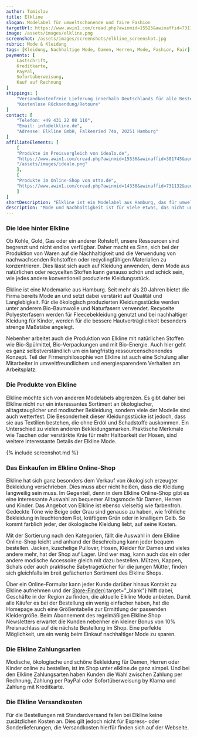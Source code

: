 ```yaml
---
author: Tomislav
title: Elkline
slogan: Modelabel für umweltschonende und faire Fashion
targetUrl: https://www.awin1.com/cread.php?awinmid=15525&awinaffid=731132
image: /assets/images/elkline.png
screenshot: /assets/images/screenshots/elkline_screenshot.jpg
rubric: Mode & Kleidung
tags: [Kleidung, Nachhaltige Mode, Damen, Herren, Mode, Fashion, Fair]
payments: [
    Lastschrift,
    Kreditkarte,
    PayPal,
    Sofortüberweisung,
    Kauf auf Rechnung
]
shippings: [
    "Versandkostenfreie Lieferung innerhalb Deutschlands für alle Bestellungen",
    "Kostenlose Rücksendung/Retoure"
]
contact: [
    "Telefon: +49 431 22 08 110",
    "Email: info@elkline.de",
    "Adresse: Elkline GmbH, Falkenried 74a, 20251 Hamburg"
]
affiliateElements: [
    [
    "Produkte im Preisvergleich von idealo.de", 
    "https://www.awin1.com/cread.php?awinmid=15536&awinaffid=381745&ued=https%3A%2F%2Fwww.idealo.de%2Fpreisvergleich%2FMainSearchProductCategory.html%3Fq%3DElkline", 
    "/assets/images/idealo.png"
    ],
    [
    "Produkte im Online-Shop von otto.de", 
    "https://www.awin1.com/cread.php?awinmid=14336&awinaffid=731132&ued=https%3A%2F%2Fwww.otto.de%2Fsuche%2FElkline%2F"
    ]
]
shortDescription: "Elkline ist ein Modelabel aus Hamburg, das für umweltfreundliche Kleidung steht und soziale, gesellschaftlich sowie ökologische Verantwortung übernimmt."
description: "Mode und Nachhaltigkeit ist für viele etwas, das nicht unbedingt zusammenpassen mag. Dies ist jedoch nicht immer der Fall, denn es gibt inzwischen viele Labels, die sich auf ökologisch produzierte Bekleidung spezialisiert haben. So hat auch Elkline einen eigenen Online-Shop für nachhaltige Kleidungsstücke."
---
```


### Die Idee hinter Elkline

Ob Kohle, Gold, Gas oder ein anderer Rohstoff, unsere Ressourcen sind begrenzt und nicht endlos verfügbar. Daher macht es Sinn, sich bei der Produktion von Waren auf die Nachhaltigkeit und die Verwendung von nachwachsenden Rohstoffen oder recyclingfähigen Materialien zu konzentrieren. Dies lässt sich auch auf Kleidung anwenden, denn Mode aus natürlichen oder recycelten Stoffen kann genauso schön und schick sein, wie jedes andere konventionell produzierte Kleidungsstück.

Elkline ist eine Modemarke aus Hamburg. Seit mehr als 20 Jahren bietet die Firma bereits Mode an und setzt dabei verstärkt auf Qualität und Langlebigkeit. Für die ökologisch produzierten Kleidungsstücke werden unter anderem Bio-Baumwolle und Naturfasern verwendet. Recycelte Polyesterfasern werden für Fleecebekleidung genutzt und bei nachhaltiger Kleidung für Kinder, werden für die bessere Hautverträglichkeit besonders strenge Maßstäbe angelegt.

Nebenher arbeitet auch die Produktion von Elkline mit natürlichen Stoffen wie Bio-Spülmittel, Bio-Verpackungen und mit Bio-Energie. Auch hier geht es ganz selbstverständlich um ein langfristig ressourcenschonendes Konzept. Teil der Firmenphilosophie von Elkline ist auch eine Schulung aller Mitarbeiter in umweltfreundlichem und energiesparendem Verhalten am Arbeitsplatz.

### Die Produkte von Elkline

Elkline möchte sich von anderen Modelabels abgrenzen. Es gibt daher bei Elkline nicht nur ein interessantes Sortiment an ökologischer, alltagstauglicher und modischer Bekleidung, sondern viele der Modelle sind auch wetterfest. Die Besonderheit dieser Kleidungsstücke ist jedoch, dass sie aus Textilien bestehen, die ohne Erdöl und Schadstoffe auskommen. Ein Unterschied zu vielen anderen Bekleidungsmarken. Praktische Merkmale wie Taschen oder verstärkte Knie für mehr Haltbarkeit der Hosen, sind weitere interessante Details der Elkline Mode.

{% include screenshot.md %}

### Das Einkaufen im Elkline Online-Shop

Elkline hat sich ganz besonders dem Verkauf von ökologisch erzeugter Bekleidung verschrieben. Dies muss aber nicht heißen, dass die Kleidung langweilig sein muss. Im Gegenteil, denn in dem Elkline Online-Shop gibt es eine interessante Auswahl an bequemer Alltagsmode für Damen, Herren und Kinder. Das Angebot von Elkline ist ebenso vielseitig wie farbenfroh. Gedeckte Töne wie Beige oder Grau sind genauso zu haben, wie fröhliche Bekleidung in leuchtendem Rot, kräftigem Grün oder in knalligem Gelb. So kommt farblich jeder, der ökologische Kleidung liebt, auf seine Kosten.

Mit der Sortierung nach den Kategorien, fällt die Auswahl in dem Elkline Online-Shop leicht und anhand der Beschreibung kann jeder bequem bestellen. Jacken, kuschelige Pullover, Hosen, Kleider für Damen und vieles andere mehr, hat der Shop auf Lager. Und wer mag, kann auch das ein oder andere modische Accessoire gleich mit dazu bestellen. Mützen, Kappen, Schals oder auch praktische Babytragetücher für die jungen Mütter, finden sich gleichfalls im breit gefächerten Sortiment des Elkline Shops.

Über ein Online-Formular kann jeder Kunde darüber hinaus Kontakt zu Elkline aufnehmen und der [Store-Finder](https://www.elkline.de/store-finder){:target="_blank"} hilft dabei, Geschäfte in der Region zu finden, die aktuelle Elkline Mode anbieten. Damit alle Käufer es bei der Bestellung ein wenig einfacher haben, hat die Homepage auch eine Größentabelle zur Ermittlung der passenden Kleidergröße. Beim Abonnement des regelmäßigen Elkline Shop Newsletters erwartet die Kunden nebenher ein kleiner Bonus von 10% Preisnachlass auf die nächste Bestellung im Shop. Eine perfekte Möglichkeit, um ein wenig beim Einkauf nachhaltiger Mode zu sparen.

### Die Elkline Zahlungsarten

Modische, ökologische und schöne Bekleidung für Damen, Herren oder Kinder online zu bestellen, ist im Shop unter elkline.de ganz simpel. Und bei den Elkline Zahlungsarten haben Kunden die Wahl zwischen Zahlung per Rechnung, Zahlung per PayPal oder Sofortüberweisung by Klarna und Zahlung mit Kreditkarte.

### Die Elkline Versandkosten

Für die Bestellungen mit Standardversand fallen bei Elkline keine zusätzlichen Kosten an. Dies gilt jedoch nicht für Express- oder Sonderlieferungen, die Versandkosten hierfür finden sich auf der Webseite.